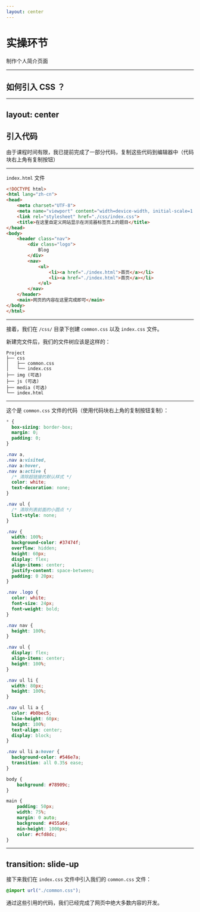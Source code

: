 ```yaml
---
layout: center
---
```


# 实操环节

制作个人简介页面

---

## 如何引入 CSS ？

<v-switch v-motion :enter=" { y: 30 } ">
<template #0>

### 1. 在 HTML 中引用 CSS

在 `<head>` 标签中引入 CSS 文件。VSCode 提供了自动补全，在输入框中输入 `link:css` 然后按下回车即可生成此语句。

```html
<head>
  <link rel="stylesheet" href="styles.css" >
</head>

```

</template>
<template #1>

### 2. 在 HTML 中通过 `<style>` 标签中引入

```html
<style>
  /* 在这里编写 CSS 代码 */
  body {
    background-color: lightblue;
  }
</style>
```

`<style>` 标签的位置没有要求，一般我们都写在 `<body>` 标签内。

</template>
<template #2>

### 3. 在 CSS 中引入 CSS

为了便于维护，我们一个页面有时候会有两三个 CSS 文件，我们可以在主 CSS 文件中引入另外几个共用的文件，这样的话我们在 HTML 这边只需要引入一个 CSS 文件即可。

```css
/* index.css */

/* 引入网站头部、内容背景以及页脚样式 */
@import url("./website-header.css");
@import url("./website-content-background.css");
@import url("./website-footer.css");
```

</template>
</v-switch>

---
layout: center
---

## 引入代码

由于课程时间有限，我已提前完成了一部分代码，复制这些代码到编辑器中（代码块右上角有复制按钮）

---

`index.html` 文件

```html
<!DOCTYPE html>
<html lang="zh-cn">
<head>
    <meta charset="UTF-8">
    <meta name="viewport" content="width=device-width, initial-scale=1.0">
    <link rel="stylesheet" href="./css/index.css">
    <title>在这里自定义网站显示在浏览器标签页上的题目</title>
</head>
<body>
    <header class="nav">
        <div class="logo">
            Blog
        </div>
        <nav>
            <ul>
                <li><a href="./index.html">首页</a></li>
                <li><a href="./index.html">首页</a></li>
            </ul>
        </nav>
    </header>
    <main>网页的内容在这里完成即可</main>
</body>
</html>
```

---

接着，我们在 `/css/` 目录下创建 `common.css` 以及 `index.css` 文件。

新建完文件后，我们的文件树应该是这样的：

```
Project
├── css
│   ├── common.css
│   └── index.css
├── img (可选)
├── js (可选)
├── media (可选)
└── index.html
```

---

这个是 `common.css` 文件的代码（使用代码块右上角的复制按钮复制）：

```css
* {
  box-sizing: border-box;
  margin: 0;
  padding: 0;
}

.nav a,
.nav a:visited,
.nav a:hover,
.nav a:active {
  /* 清除超链接的默认样式 */
  color: white;
  text-decoration: none;
}

.nav ul {
  /* 清除列表前面的小圆点 */
  list-style: none;
}

.nav {
  width: 100%;
  background-color: #37474f;
  overflow: hidden;
  height: 60px;
  display: flex;
  align-items: center;
  justify-content: space-between;
  padding: 0 20px;
}

.nav .logo {
  color: white;
  font-size: 24px;
  font-weight: bold;
}

.nav nav {
  height: 100%;
}

.nav ul {
  display: flex;
  align-items: center;
  height: 100%;
}

.nav ul li {
  width: 80px;
  height: 100%;
}

.nav ul li a {
  color: #b0bec5;
  line-height: 60px;
  height: 100%;
  text-align: center;
  display: block;
}

.nav ul li a:hover {
  background-color: #546e7a;
  transition: all 0.35s ease;
}

body {
    background: #78909c;
}

main {
    padding: 50px;
    width: 75%;
    margin: 0 auto;
    background: #455a64;
    min-height: 1000px;
    color: #cfd8dc;
}

```

---
transition: slide-up
---

接下来我们在 `index.css` 文件中引入我们的 `common.css` 文件：

```css
@import url("./common.css");
```

通过这些引用的代码，我们已经完成了网页中绝大多数内容的开发。


